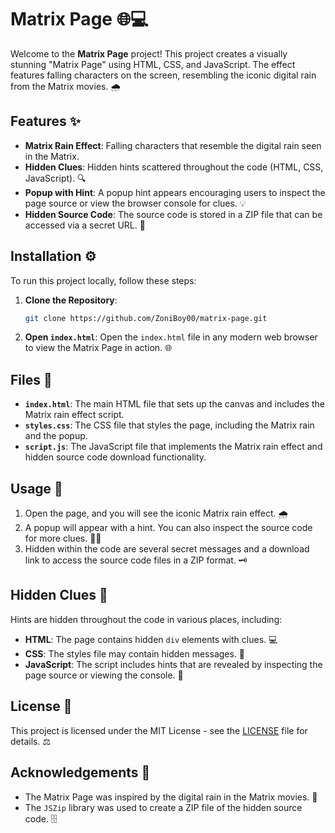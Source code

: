 # Matrix Page 🌐💻

Welcome to the **Matrix Page** project! This project creates a visually stunning "Matrix Page" using HTML, CSS, and JavaScript. The effect features falling characters on the screen, resembling the iconic digital rain from the Matrix movies. 🌧️

## Features ✨

- **Matrix Rain Effect**: Falling characters that resemble the digital rain seen in the Matrix.
- **Hidden Clues**: Hidden hints scattered throughout the code (HTML, CSS, JavaScript). 🔍
- **Popup with Hint**: A popup hint appears encouraging users to inspect the page source or view the browser console for clues. 💡
- **Hidden Source Code**: The source code is stored in a ZIP file that can be accessed via a secret URL. 🔑

## Installation ⚙️

To run this project locally, follow these steps:

1. **Clone the Repository**:
   ```bash
   git clone https://github.com/ZoniBoy00/matrix-page.git
   ```

2. **Open `index.html`**:
   Open the `index.html` file in any modern web browser to view the Matrix Page in action. 🌐

## Files 📁

- **`index.html`**: The main HTML file that sets up the canvas and includes the Matrix rain effect script.
- **`styles.css`**: The CSS file that styles the page, including the Matrix rain and the popup.
- **`script.js`**: The JavaScript file that implements the Matrix rain effect and hidden source code download functionality.

## Usage 🚀

1. Open the page, and you will see the iconic Matrix rain effect. 🌧️
2. A popup will appear with a hint. You can also inspect the source code for more clues. 🕵️‍♂️
3. Hidden within the code are several secret messages and a download link to access the source code files in a ZIP format. 🗝️

## Hidden Clues 💬

Hints are hidden throughout the code in various places, including:

- **HTML**: The page contains hidden `div` elements with clues. 💻
- **CSS**: The styles file may contain hidden messages. 🎨
- **JavaScript**: The script includes hints that are revealed by inspecting the page source or viewing the console. 📜

## License 📜

This project is licensed under the MIT License - see the [LICENSE](https://github.com/ZoniBoy00/Matrix-page/blob/main/LICENSE) file for details. ⚖️

## Acknowledgements 🙏

- The Matrix Page was inspired by the digital rain in the Matrix movies. 🍃
- The `JSZip` library was used to create a ZIP file of the hidden source code. 🗄️
            
